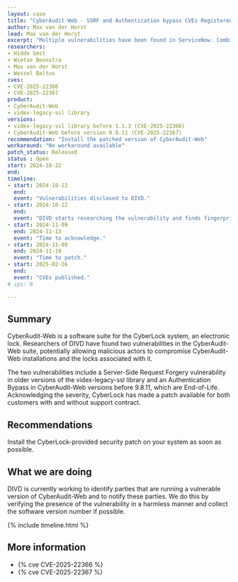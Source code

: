 ```yaml
---
layout: case
title: "CyberAudit-Web - SSRF and Authentication bypass CVEs Registered"
author: Max van der Horst
lead: Max van der Horst
excerpt: "Multiple vulnerabilities have been found in ServiceNow. Combining these vulnerabilities could enable an unauthenticated user to remotely execute code within the context of the Now Platform"
researchers:
- Hidde Smit
- Wietse Boonstra
- Max van der Horst
- Wessel Baltus
cves:
- CVE-2025-22366
- CVE-2025-22367
product:
- CyberAudit-Web
- videx-legacy-ssl library
versions:
- videx-legacy-ssl library before 1.1.3 (CVE-2025-22366)
- CyberAudit-Web before version 9.8.11 (CVE-2025-22367)
recommendation: "Install the patched version of CyberAudit-Web"
workaround: "No workaround available"
patch_status: Released
status : Open
start: 2024-10-22
end:
timeline:
- start: 2024-10-22
  end:
  event: "Vulnerabilities disclosed to DIVD."
- start: 2024-10-22
  end:
  event: "DIVD starts researching the vulnerability and finds fingerprint."
- start: 2024-11-09
  end: 2024-11-13
  event: "Time to acknowledge."
- start: 2024-11-09
  end: 2024-11-19
  event: "Time to patch."
- start: 2025-02-26
  end:
  event: "CVEs published."
# ips: 0

---
```


## Summary
CyberAudit-Web is a software suite for the CyberLock system, an electronic lock. Researchers of DIVD have found two vulnerabilities in the CyberAudit-Web suite, potentially allowing malicious actors to compromise CyberAudit-Web installations and the locks associated with it.

The two vulnerabilities include a Server-Side Request Forgery vulnerability in older versions of the videx-legacy-ssl library and an Authentication Bypass in CyberAudit-Web versions before 9.8.11, which are End-of-Life. Acknowledging the severity, CyberLock has made a patch available for both customers with and without support contract.

## Recommendations
Install the CyberLock-provided security patch on your system as soon as possible.

## What we are doing
DIVD is currently working to identify parties that are running a vulnerable version of CyberAudit-Web and to notify these parties. We do this by verifying the presence of the vulnerability in a harmless manner and collect the software version number if possible.

{% include timeline.html %}

## More information

* {% cve CVE-2025-22366 %}
* {% cve CVE-2025-22367 %}
